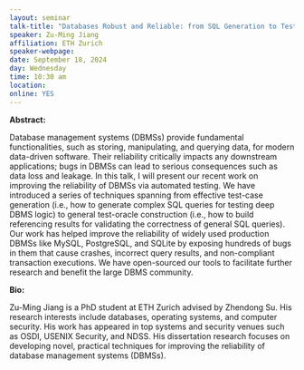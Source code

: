 ```yaml
---
layout: seminar
talk-title: "Databases Robust and Reliable: from SQL Generation to Test-Oracle Construction"
speaker: Zu-Ming Jiang
affiliation: ETH Zurich
speaker-webpage:
date: September 18, 2024
day: Wednesday
time: 10:30 am 
location: 
online: YES
---
```


**Abstract:**

Database management systems (DBMSs) provide fundamental functionalities, such as storing, manipulating, and querying data, for modern data-driven software. Their reliability critically impacts any downstream applications; bugs in DBMSs can lead to serious consequences such as data loss and leakage. In this talk, I will present our recent work on improving the reliability of DBMSs via automated testing. We have introduced a series of techniques spanning from effective test-case generation (i.e., how to generate complex SQL queries for testing deep DBMS logic) to general test-oracle construction (i.e., how to build referencing results for validating the correctness of general SQL queries). Our work has helped improve the reliability of widely used production DBMSs like MySQL, PostgreSQL, and SQLite by exposing hundreds of bugs in them that cause crashes, incorrect query results, and non-compliant transaction executions. We have open-sourced our tools to facilitate further research and benefit the large DBMS community.
 
**Bio:**

Zu-Ming Jiang is a PhD student at ETH Zurich advised by Zhendong Su. His research interests include databases, operating systems, and computer security. His work has appeared in top systems and security venues such as OSDI, USENIX Security, and NDSS. His dissertation research focuses on developing novel, practical techniques for improving the reliability of database management systems (DBMSs).
